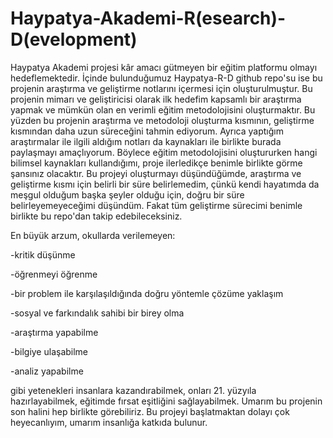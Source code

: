 # Haypatya-Akademi-R(esearch)-D(evelopment)

Haypatya Akademi projesi kâr amacı gütmeyen bir eğitim platformu olmayı hedeflemektedir. İçinde bulunduğumuz Haypatya-R-D github repo'su ise bu projenin araştırma ve geliştirme notlarını içermesi için oluşturulmuştur. Bu projenin mimarı ve geliştiricisi olarak ilk hedefim kapsamlı bir araştırma yapmak ve mümkün olan en verimli eğitim metodolojisini oluşturmaktır. Bu yüzden bu projenin araştırma ve metodoloji oluşturma kısmının, geliştirme kısmından daha uzun süreceğini tahmin ediyorum. Ayrıca yaptığım araştırmalar ile ilgili aldığım notları da kaynakları ile birlikte burada paylaşmayı amaçlıyorum. Böylece eğitim metodolojisini oluştururken hangi bilimsel kaynakları kullandığımı, proje ilerledikçe benimle birlikte görme şansınız olacaktır. Bu projeyi oluşturmayı düşündüğümde, araştırma ve geliştirme kısmı için belirli bir süre belirlemedim, çünkü kendi hayatımda da meşgul olduğum başka şeyler olduğu için, doğru bir süre belirleyemeyeceğimi düşündüm. Fakat tüm geliştirme sürecimi benimle birlikte bu repo'dan takip edebileceksiniz.


En büyük arzum, okullarda verilemeyen:

-kritik düşünme

-öğrenmeyi öğrenme

-bir problem ile karşılaşıldığında doğru yöntemle çözüme yaklaşım

-sosyal ve farkındalık sahibi bir birey olma

-araştırma yapabilme

-bilgiye ulaşabilme

-analiz yapabilme

gibi yetenekleri insanlara kazandırabilmek, onları 21. yüzyıla hazırlayabilmek, eğitimde fırsat eşitliğini sağlayabilmek. Umarım bu projenin son halini hep birlikte görebiliriz. Bu projeyi başlatmaktan dolayı çok heyecanlıyım, umarım insanlığa katkıda bulunur.
